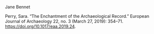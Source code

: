 Jane Bennet

Perry, Sara. “The Enchantment of the Archaeological Record.” European Journal of Archaeology 22, no. 3 (March 27, 2019): 354–71. https://doi.org/10.1017/eaa.2019.24. 

